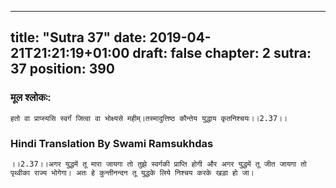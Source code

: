 
---
title: "Sutra 37"
date: 2019-04-21T21:21:19+01:00
draft: false
chapter: 2
sutra: 37
position: 390
---
### मूल श्लोकः:
```
हतो वा प्राप्स्यसि स्वर्गं जित्वा वा भोक्ष्यसे महीम्।तस्मादुत्तिष्ठ कौन्तेय युद्धाय कृतनिश्चयः।।2.37।।

```

### Hindi Translation By Swami Ramsukhdas
```
।।2.37।।अगर युद्धमें तू मारा जायगा तो तुझे स्वर्गकी प्राप्ति होगी और अगर युद्धमें तू जीत जायगा तो पृथ्वीका राज्य भोगेगा। अतः हे कुन्तीनन्दन तू युद्धके लिये निश्चय करके खड़ा हो जा।

```

